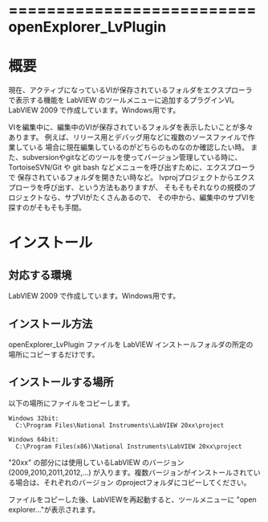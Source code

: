 ==========================
openExplorer_LvPlugin
==========================

# 概要
  現在、アクティブになっているVIが保存されているフォルダをエクスプローラ
で表示する機能を LabVIEW のツールメニューに追加するプラグインVI。
LabVIEW 2009 で作成しています。Windows用です。

  VIを編集中に、編集中のVIが保存されているフォルダを表示したいことが多々
あります。
  例えば、リリース用とデバッグ用などに複数のソースファイルで作業している
場合に現在編集しているのがどちらのものなのか確認したい時。
  また、subversionやgitなどのツールを使ってバージョン管理している時に、
TortoiseSVN/Git や git bash などメニューを呼び出すために、エクスプローラで
保存されているフォルダを開きたい時など。
  lvprojプロジェクトからエクスプローラを呼び出す、という方法もありますが、
そもそもそれなりの規模のプロジェクトなら、サブVIがたくさんあるので、
その中から、編集中のサブVIを探すのがそもそも手間。

# インストール

## 対応する環境
  LabVIEW 2009 で作成しています。Windows用です。

## インストール方法
  openExplorer_LvPlugin ファイルを LabVIEW インストールフォルダの所定の
場所にコピーするだけです。
			
## インストールする場所
以下の場所にファイルをコピーします。

    Windows 32bit:
      C:\Program Files\National Instruments\LabVIEW 20xx\project

    Windows 64bit:
      C:\Program Files(x86)\National Instruments\LabVIEW 20xx\project

  "20xx" の部分には使用しているLabVIEW のバージョン(2009,2010,2011,2012,...)
が入ります。複数バージョンがインストールされている場合は、それぞれのバージョン
のprojectフォルダにコピーしてください。

  ファイルをコピーした後、LabVIEWを再起動すると、ツールメニューに
"open explorer..."が表示されます。

